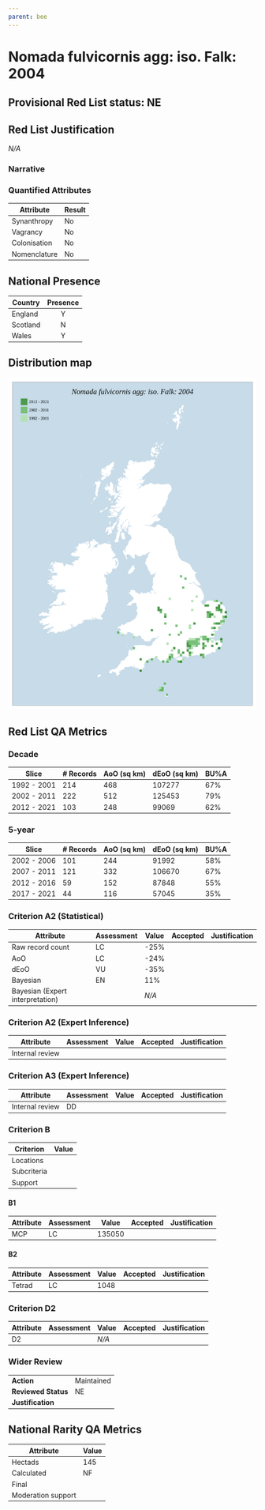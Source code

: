 ```yaml
---
parent: bee
---
```


# Nomada fulvicornis agg: iso. Falk: 2004

## Provisional Red List status: NE


## Red List Justification
*N/A*

### Narrative




### Quantified Attributes
|Attribute|Result|
|---|---|
|Synanthropy|No|
|Vagrancy|No|
|Colonisation|No|
|Nomenclature|No|




## National Presence
|Country|Presence
|---|:-:|
|England|Y|
|Scotland|N|
|Wales|Y|


## Distribution map
![](../map/315.svg)

## Red List QA Metrics
### Decade
| Slice | # Records | AoO (sq km) | dEoO (sq km) |BU%A |
|---|---|---|---|---|
|1992 - 2001|214|468|107277|67%|
|2002 - 2011|222|512|125453|79%|
|2012 - 2021|103|248|99069|62%|

### 5-year
| Slice | # Records | AoO (sq km) | dEoO (sq km) |BU%A |
|---|---|---|---|---|
|2002 - 2006|101|244|91992|58%|
|2007 - 2011|121|332|106670|67%|
|2012 - 2016|59|152|87848|55%|
|2017 - 2021|44|116|57045|35%|

### Criterion A2 (Statistical)
|Attribute|Assessment|Value|Accepted|Justification
|---|---|---|---|---|
|Raw record count|LC|-25%|||
|AoO|LC|-24%|||
|dEoO|VU|-35%|||
|Bayesian|EN|11%|||
|Bayesian (Expert interpretation)||*N/A*|||

### Criterion A2 (Expert Inference)
|Attribute|Assessment|Value|Accepted|Justification
|---|---|---|---|---|
|Internal review|||||

### Criterion A3 (Expert Inference)
|Attribute|Assessment|Value|Accepted|Justification
|---|---|---|---|---|
|Internal review|DD||||

### Criterion B
|Criterion| Value|
|---|---|
|Locations||
|Subcriteria||
|Support||

#### B1
|Attribute|Assessment|Value|Accepted|Justification
|---|---|---|---|---|
|MCP|LC|135050|||

#### B2
|Attribute|Assessment|Value|Accepted|Justification
|---|---|---|---|---|
|Tetrad|LC|1048|||

### Criterion D2
|Attribute|Assessment|Value|Accepted|Justification
|---|---|---|---|---|
|D2||*N/A*|||

### Wider Review
|  |  |
|---|---|
|**Action**|Maintained|
|**Reviewed Status**|NE|
|**Justification**||

## National Rarity QA Metrics
|Attribute|Value|
|---|---|
|Hectads|145|
|Calculated|NF|
|Final||
|Moderation support||

